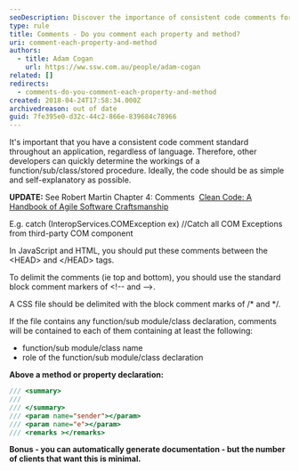 ```yaml
---
seoDescription: Discover the importance of consistent code comments for better readability and maintainability across all programming languages.
type: rule
title: Comments - Do you comment each property and method?
uri: comment-each-property-and-method
authors:
  - title: Adam Cogan
    url: https://ww.ssw.com.au/people/adam-cogan
related: []
redirects:
  - comments-do-you-comment-each-property-and-method
created: 2018-04-24T17:58:34.000Z
archivedreason: out of date
guid: 7fe395e0-d32c-44c2-866e-839684c78966
---
```


It's important that you have a consistent code comment standard throughout an application, regardless of language. Therefore, other developers can quickly determine the workings of a function/sub/class/stored procedure. Ideally, the code should be as simple and self-explanatory as possible.

<!--endintro-->

**UPDATE:** See Robert Martin Chapter 4: Comments  [Clean Code: A Handbook of Agile Software Craftsmanship](https://www.amazon.com/Clean-Code-Handbook-Software-Craftsmanship/dp/0132350882)

E.g. catch (InteropServices.COMException ex) //Catch all COM Exceptions from third-party COM component

In JavaScript and HTML, you should put these comments between the
&lt;HEAD&gt; and &lt;/HEAD&gt;
tags.

To delimit the comments (ie top and bottom), you should use the standard block comment markers of
&lt;!-- and --&gt;.

A CSS file should be delimited with the block comment marks of
/\* and \*/.

If the file contains any function/sub module/class declaration, comments will be contained to each of them containing at least the following:

- function/sub module/class name
- role of the function/sub module/class declaration

**Above a method or property declaration:**

```cs
/// <summary>
/// 
/// </summary>
/// <param name="sender"></param>
/// <param name="e"></param>
/// <remarks ></remarks>
```

**Bonus - you can automatically generate documentation - but the number of clients that want this is minimal.**

